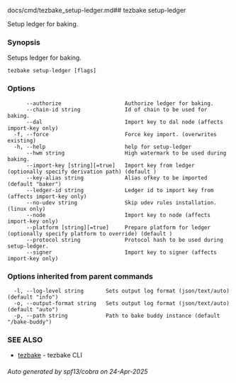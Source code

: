 docs/cmd/tezbake_setup-ledger.md## tezbake setup-ledger

Setup ledger for baking.

### Synopsis

Setups ledger for baking.

```
tezbake setup-ledger [flags]
```

### Options

```
      --authorize                    Authorize ledger for baking.
      --chain-id string              Id of chain to be used for baking.
      --dal                          Import key to dal node (affects import-key only)
  -f, --force                        Force key import. (overwrites existing)
  -h, --help                         help for setup-ledger
      --hwm string                   High watermark to be used during baking.
      --import-key [string][=true]   Import key from ledger (optionally specify derivation path) (default )
      --key-alias string             Alias ofkey to be imported (default "baker")
      --ledger-id string             Ledger id to import key from (affects import-key only)
      --no-udev string               Skip udev rules installation. (linux only)
      --node                         Import key to node (affects import-key only)
      --platform [string][=true]     Prepare platform for ledger (optionally specify platform to override) (default )
      --protocol string              Protocol hash to be used during setup-ledger.
      --signer                       Import key to signer (affects import-key only)
```

### Options inherited from parent commands

```
  -l, --log-level string       Sets output log format (json/text/auto) (default "info")
  -o, --output-format string   Sets output log format (json/text/auto) (default "auto")
  -p, --path string            Path to bake buddy instance (default "/bake-buddy")
```

### SEE ALSO

* [tezbake](/tezbake/reference/cmd/tezbake)	 - tezbake CLI

###### Auto generated by spf13/cobra on 24-Apr-2025
